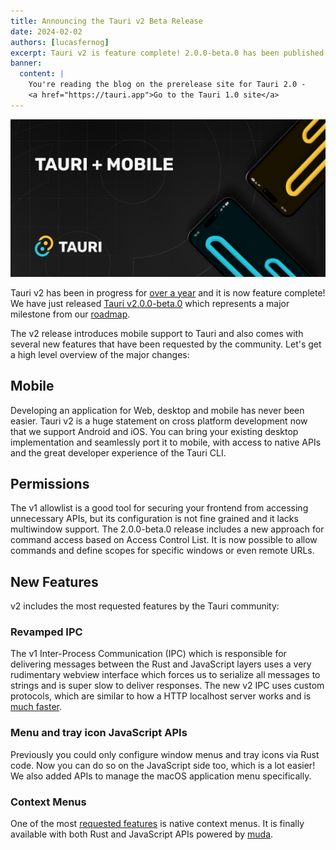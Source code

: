 ```yaml
---
title: Announcing the Tauri v2 Beta Release
date: 2024-02-02
authors: [lucasfernog]
excerpt: Tauri v2 is feature complete! 2.0.0-beta.0 has been published.
banner:
  content: |
    You're reading the blog on the prerelease site for Tauri 2.0 -
    <a href="https://tauri.app">Go to the Tauri 1.0 site</a>
---
```


![Hero Image](./tauri_2_0_0_alpha_0/header.png)

Tauri v2 has been in progress for [over a year](/blog/tauri-mobile-alpha) and it is now feature complete! We have just released [Tauri v2.0.0-beta.0](https://github.com/tauri-apps/tauri/releases/tag/tauri-v2.0.0-beta.0) which represents a major milestone from our [roadmap](/blog/roadmap-to-tauri-2-0#beta).

The v2 release introduces mobile support to Tauri and also comes with several new features that have been requested by the community. Let's get a high level overview of the major changes:

## Mobile

Developing an application for Web, desktop and mobile has never been easier. Tauri v2 is a huge statement on cross platform development now that we support Android and iOS. You can bring your existing desktop implementation and seamlessly port it to mobile, with access to native APIs and the great developer experience of the Tauri CLI.

## Permissions

The v1 allowlist is a good tool for securing your frontend from accessing unnecessary APIs, but its configuration is not fine grained and it lacks multiwindow support. The 2.0.0-beta.0 release includes a new approach for command access based on Access Control List. It is now possible to allow commands and define scopes for specific windows or even remote URLs.

## New Features

v2 includes the most requested features by the Tauri community:

### Revamped IPC

The v1 Inter-Process Communication (IPC) which is responsible for delivering messages between the Rust and JavaScript layers uses a very rudimentary webview interface which forces us to serialize all messages to strings and is super slow to deliver responses. The new v2 IPC uses custom protocols, which are similar to how a HTTP localhost server works and is [much faster](https://github.com/tauri-apps/tauri/pull/7170#issuecomment-1583279023).

### Menu and tray icon JavaScript APIs

Previously you could only configure window menus and tray icons via Rust code. Now you can do so on the JavaScript side too, which is a lot easier! We also added APIs to manage the macOS application menu specifically.

### Context Menus

One of the most [requested features](https://github.com/tauri-apps/tauri/issues/4338) is native context menus. It is finally available with both Rust and JavaScript APIs powered by [muda](https://github.com/tauri-apps/muda).
